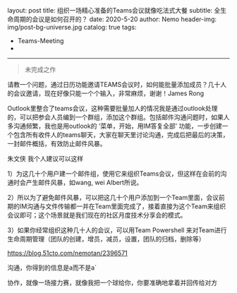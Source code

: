 layout:     post
title:      组织一场精心准备的Teams会议就像吃法式大餐
subtitle:  全生命周期的会议是如何召开的？
date:       2020-5-20
author:  Nemo
header-img: img/post-bg-universe.jpg
catalog: true
tags:

- Teams-Meeting
- 
---

> 未完成之作



请教一个问题，通过日历功能邀请TEAMS会议时，如何能批量添加成员？几十人的会议邀请，现在好像只能一个个输入，非常麻烦，谢谢！James Rong

Outlook里整合了teams会议，这种需要批量加人的情况我是通过outlook处理的，可以把参会人员编到一个群组，添加这个群组。包括邮件沟通问题时，如果人多沟通频繁，我也是用outlook的 ‘菜单，开始，用IM答复全部’ 功能，一步创建一个包含所有收件人的teams聊天，大家在聊天里讨论沟通，完成后把最后的决策，一封邮件概括，有效防止邮件风暴。

朱文侠 我个人建议可以这样

1）为这几十个用户建一个邮件组，使用它来组织Teams会议，但这样在会前的沟通时会产生邮件风暴，如wang, wei Albert所说。

2）所以为了避免邮件风暴，可以把这几十个用户添加到一个Team里面，会议前期的IM沟通与文件传输都一并在Team里面完成了，接着直接为这个Team来组织会议即可；这个场景就是我们现在的社区月度技术分享会的模式。

3）如果你经常组织这种几十人的会议，可以用Team Powershell 来对Team进行生命周期管理（团队的创建，增员，减员，设置，团队的归档，删除等）

https://blog.51cto.com/nemotan/2396571

沟通，你得到的信息是a而不是a`

协作，就像一场接力赛，就像我把一个球给你，你要准确地拿着并回传给对方
